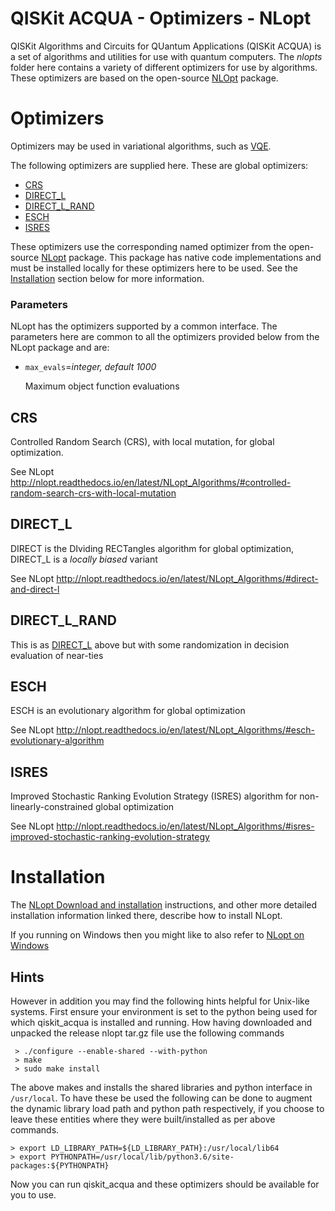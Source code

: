 # QISKit ACQUA - Optimizers - NLopt

QISKit Algorithms and Circuits for QUantum Applications (QISKit ACQUA) is a set of algorithms and utilities
for use with quantum computers. 
The *nlopts* folder here contains a variety of different optimizers for use by algorithms.
These optimizers are based on the open-source [NLOpt](https://nlopt.readthedocs.io) package.

# Optimizers

Optimizers may be used in variational algorithms, such as [VQE](../../../../qiskit_acqua#vqe).
 
The following optimizers are supplied here. These are global optimizers:

* [CRS](#crs)
* [DIRECT_L](#direct_l)
* [DIRECT_L_RAND](#direct_l_rand)
* [ESCH](#esch)
* [ISRES](#isres)

These optimizers use the corresponding named optimizer from the open-source [NLopt](https://nlopt.readthedocs.io)
package. This package has native code implementations and must be installed locally for these optimizers here
to be used. See the [Installation](#installation) section below for more information. 

### Parameters

NLopt has the optimizers supported by a common interface. The parameters here are common to all the
optimizers provided below from the NLopt package and are:

* `max_evals`=*integer, default 1000*

  Maximum object function evaluations

## CRS

Controlled Random Search (CRS), with local mutation, for global optimization.

See NLopt http://nlopt.readthedocs.io/en/latest/NLopt_Algorithms/#controlled-random-search-crs-with-local-mutation


## DIRECT_L

DIRECT is the DIviding RECTangles algorithm for global optimization, DIRECT_L is a *locally biased* variant

See NLopt http://nlopt.readthedocs.io/en/latest/NLopt_Algorithms/#direct-and-direct-l


## DIRECT_L_RAND

This is as [DIRECT_L](#direct_l) above but with some randomization in decision evaluation of near-ties


## ESCH

ESCH is an evolutionary algorithm for global optimization

See NLopt http://nlopt.readthedocs.io/en/latest/NLopt_Algorithms/#esch-evolutionary-algorithm


## ISRES

Improved Stochastic Ranking Evolution Strategy (ISRES) algorithm for non-linearly-constrained global optimization

See NLopt http://nlopt.readthedocs.io/en/latest/NLopt_Algorithms/#isres-improved-stochastic-ranking-evolution-strategy

# Installation

The [NLopt Download and installation](https://nlopt.readthedocs.io/en/latest/#download-and-installation)
instructions, and other more detailed installation information linked there, describe how to install NLopt.

If you running on Windows then you might like to also refer to
[NLopt on Windows](https://nlopt.readthedocs.io/en/latest/NLopt_on_Windows/)

## Hints

However in addition you may find the following hints helpful for Unix-like systems. First ensure your environment is set
to the python being used for which qiskit_acqua is installed and running. How having downloaded and unpacked the release
nlopt tar.gz file use the following commands

```
 > ./configure --enable-shared --with-python
 > make
 > sudo make install
```

The above makes and installs the shared libraries and python interface in `/usr/local`. To have these be used the
following can be done to augment the dynamic library load path and python path respectively, if you choose to leave 
these entities where they were built/installed as per above commands.

```
> export LD_LIBRARY_PATH=${LD_LIBRARY_PATH}:/usr/local/lib64
> export PYTHONPATH=/usr/local/lib/python3.6/site-packages:${PYTHONPATH}
```

Now you can run qiskit_acqua and these optimizers should be available for you to use.